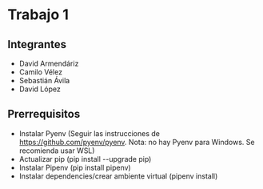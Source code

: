 # Trabajo 1

## Integrantes

* David Armendáriz
* Camilo Vélez
* Sebastián Ávila
* David López

## Prerrequisitos

* Instalar Pyenv (Seguir las instrucciones de <https://github.com/pyenv/pyenv>. Nota: no hay Pyenv para Windows. Se recomienda usar WSL)
* Actualizar pip (pip install --upgrade pip)
* Instalar Pipenv (pip install pipenv)
* Instalar dependencies/crear ambiente virtual (pipenv install)
